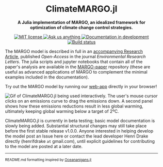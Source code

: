 <!-- Title -->
<h1 align="center">
  ClimateMARGO.jl
</h1>

<!-- description -->
<p align="center">
  <strong> A Julia implementation of <b>MARGO</b>, an idealized framework for optimization of climate change control strategies.</strong>
</p>

<!-- Information badges -->
<p align="center">
  <a href="https://mit-license.org">
    <img alt="MIT license" src="https://img.shields.io/badge/License-MIT-blue.svg?style=flat-square">
  </a>
  <a href="https://github.com/ClimateMARGO/ClimateMARGO.jl/issues/new">
    <img alt="Ask us anything" src="https://img.shields.io/badge/Ask%20us-anything-1abc9c.svg?style=flat-square">
  </a>
  <a href="https://ClimateMARGO.github.io/ClimateMARGO.jl/dev/">
    <img alt="Documentation in development" src="https://img.shields.io/badge/docs-latest-blue.svg?style=flat-square">
  </a>
  <a href="https://travis-ci.com/ClimateMARGO/ClimateMARGO.jl">
    <img alt="Build status" src="https://travis-ci.com/ClimateMARGO/ClimateMARGO.jl.svg?branch=main">
  </a>
</p>

<!-- CI/CD badges -->

The MARGO model is described in full in an [accompanying Research Article](https://iopscience.iop.org/article/10.1088/1748-9326/ac243e/pdf), published *Open-Access* in the journal *Environmental Research Letters*. The julia scripts and jupyter notebooks that contain all of the paper's analysis are available in the [MARGO-paper](https://github.com/ClimateMARGO/MARGO-paper) repository (these are useful as advanced applications of MARGO to complement the minimal examples included in the documentation).

Try out the MARGO model by running our [web-app](https://margo.plutojl.org/introduction.html) directly in your browser!

![Gif of ClimateMARGO.jl being used interactively. The user's mouse cursor clicks on an emissions curve to drag the emissions down. A second panel shows how these emissions reductions result in less global warming, ultimately keeping global warming below a target of 2ºC.](https://raw.githubusercontent.com/hdrake/MARGO-gifs/main/MARGO_interactive_2degrees.gif)

ClimateMARGO.jl is currently in beta testing; basic model documentation is slowly being added. Substantial structural changes may still take place before the first stable release v1.0.0. Anyone interested in helping develop the model post an Issue here or contact the lead developer Henri Drake directly (henrifdrake `at` gmail.com), until explicit guidelines for contributing to the model are posted at a later date.


----
<small>README.md formatting inspired by [Oceananigans.jl](https://github.com/CliMA/Oceananigans.jl)</small>
